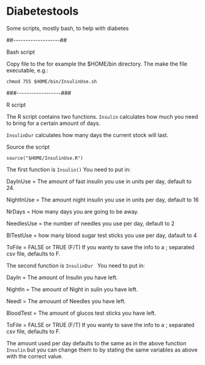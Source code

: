 # Diabetestools
Some scripts, mostly bash, to help with diabetes

##-------------------##

  Bash script

Copy file to the for example the $HOME/bin directory.
The make the file executable, e.g.:

`chmod 755 $HOME/bin/InsulinUse.sh`


###------------------###

R script

The R script contains two functions. `Insulin` calculates how much you need to bring for a certain amount of days.

`InsulinDur` calculates how many days the current stock will last.

Source the script

`source("$HOME/InsulinUse.R")`

The first function is  `Insulin()`
You need to put in:

DayInUse = The amount of fast insulin you use in units per day, default to 24.

NightInUse = The amount night insulin you use in units per day, default to 16

NrDays = How many days you are going to be away.

NeedlesUse = the number of needles you use per day, default to 2

BlTestUse = how many blood sugar test sticks you use per day, dafault to 4

ToFile = FALSE or TRUE (F/T) If you wanty to save the info to a ; separated csv file, defaults to F.


The second function is `InsulinDur `
You need to put in:

DayIn = The amount of Insulin you have left.

NightIn = The amount of Night in sulin you have left.

Needl = The amouunt of Needles you have left.

BloodTest = The amount of glucos test sticks you have left.

ToFile = FALSE or TRUE (F/T) If you wanty to save the info to a ; separated csv file, defaults to F.

The amount used per day defaults to the same as in the above function `Insulin` but you can change them to by stating the same variables as above with the correct value.
